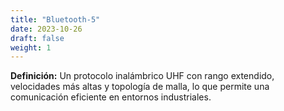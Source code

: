 ```yaml
---
title: "Bluetooth-5"
date: 2023-10-26
draft: false
weight: 1
---
```


**Definición:** Un protocolo inalámbrico UHF con rango extendido, velocidades más altas y topología de malla, lo que permite una comunicación eficiente en entornos industriales.
